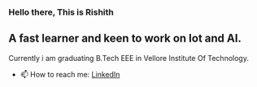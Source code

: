 ### Hello there, This is Rishith 

## A fast learner and keen to work on Iot and AI.

Currently i am graduating B.Tech EEE in Vellore Institute Of Technology.

- 📫 How to reach me:  [LinkedIn](https://www.linkedin.com/in/rishith-k-048113208lipi=urn%3Ali%3Apage%3Ad_flagship3_profile_view_base_contact_details%3B7H%2B9gac1QNSHdWpDmTDkpg%3D%3D)

